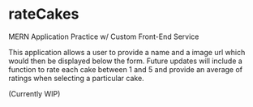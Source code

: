 # rateCakes
MERN Application Practice w/ Custom Front-End Service

This application allows a user to provide a name and a image url which would then be displayed below the form.
Future updates will include a function to rate each cake between 1 and 5 and 
provide an average of ratings when selecting a particular cake.

(Currently WIP)
